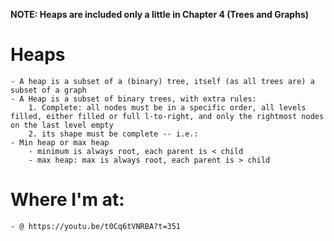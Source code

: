 **NOTE: Heaps are included only a little in Chapter 4 (Trees and Graphs)**

# Heaps
    - A heap is a subset of a (binary) tree, itself (as all trees are) a subset of a graph
    - A Heap is a subset of binary trees, with extra rules:
        1. Complete: all nodes must be in a specific order, all levels filled, either filled or full l-to-right, and only the rightmost nodes on the last level empty
        2. its shape must be complete -- i.e.: 
    - Min heap or max heap
        - minimum is always root, each parent is < child
        - max heap: max is always root, each parent is > child



# Where I'm at:
    - @ https://youtu.be/t0Cq6tVNRBA?t=351 
